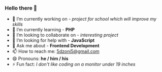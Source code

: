 ### Hello there 👋

<!-- 
**dzonidevv/dzonidevv** is a ✨ _special_ ✨ repository because its `README.md` (this file) appears on your GitHub profile.

Here are some ideas to get you started:
 -->

- 🔭 I’m currently working on - <i>project for school which will improve my skills</i>
- 🌱 I’m currently learning - <b>PHP</b>
- 👯 I’m looking to collaborate on - <i>interesting project</i>
- 🤔 I’m looking for help with - <b>JavaScript</b>
- 💬 Ask me about - <b>Frontend Development</b>
- 📫 How to reach me: 5dzoni5@gmail.com
- 😄 Pronouns: <b>he / him / his</b>
- ⚡ Fun fact: <i>I don't like coding on a monitor under 19 inches</i>
